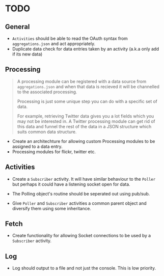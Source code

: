 # TODO

## General

- `Activities` should be able to read the OAuth syntax from `aggregations.json` and act appropriately.
- Duplicate data check for data entries taken by an activity (a.k.a only add if its new data)

## Processing

> A processing module can be registered with a data source from `aggregations.json` and when that data
> is recieved it will be channelled to the associated processing.
> 
> Processing is just some unique step you can do with a specific set of data.
> 
> For example, retrieving Twitter data gives you a lot fields which you may not be interested in. A Twitter processing module can get rid of this data and funnel the rest of the data in a JSON structure which suits common data structure.

- Create an architechture for allowing custom Processing modules to be assigned to a data entry.
- Processing modules for flickr, twitter etc.

## Activities

- Create a `Subscriber` activity. It will have similar behaviour to the `Poller` but perhaps it could have a listening socket open for data.

- The Polling object's routine should be seperated out using pub/sub.

- Give `Poller` and `Subscriber` activities a common parent object and diversify them using some inheritance.

## Fetch

- Create functionality for allowing Socket connections to be used by a `Subscriber` activity.

## Log

- Log should output to a file and not just the console. This is low priority.